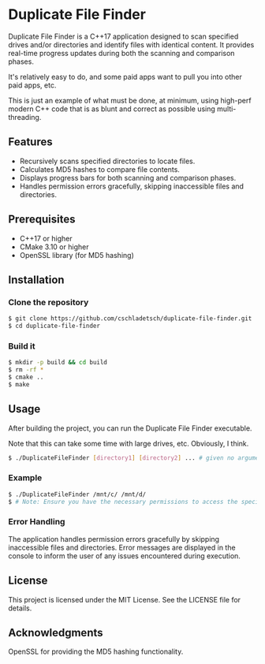 # Duplicate File Finder

Duplicate File Finder is a C++17 application designed to scan specified drives and/or directories and identify files with identical content. It provides real-time progress updates during both the scanning and comparison phases.

It's relatively easy to do, and some paid apps want to pull you into other paid apps, etc.

This is just an example of what must be done, at minimum, using high-perf modern C++ code that is as blunt and correct as possible using multi-threading.

## Features

- Recursively scans specified directories to locate files.
- Calculates MD5 hashes to compare file contents.
- Displays progress bars for both scanning and comparison phases.
- Handles permission errors gracefully, skipping inaccessible files and directories.

## Prerequisites

- C++17 or higher
- CMake 3.10 or higher
- OpenSSL library (for MD5 hashing)

## Installation

### Clone the repository

```bash
$ git clone https://github.com/cschladetsch/duplicate-file-finder.git
$ cd duplicate-file-finder
```

### Build it

```bash
$ mkdir -p build && cd build
$ rm -rf *
$ cmake ..
$ make
```

## Usage

After building the project, you can run the Duplicate File Finder executable.

Note that this can take some time with large drives, etc. Obviously, I think.

```bash
$ ./DuplicateFileFinder [directory1] [directory2] ... # given no arguments it just compares all files on C and D drives
```

### Example

```bash
$ ./DuplicateFileFinder /mnt/c/ /mnt/d/
$ # Note: Ensure you have the necessary permissions to access the specified directories. The application will skip any directories or files it cannot access due to permission restrictions.
```

### Error Handling

The application handles permission errors gracefully by skipping inaccessible files and directories. Error messages are displayed in the console to inform the user of any issues encountered during execution.

## License

This project is licensed under the MIT License. See the LICENSE file for details.

## Acknowledgments

OpenSSL for providing the MD5 hashing functionality.

